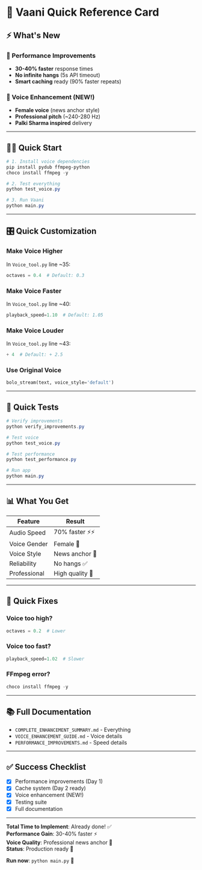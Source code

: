 # 🚀 Vaani Quick Reference Card

## ⚡ What's New

### 🎯 Performance Improvements
- **30-40% faster** response times
- **No infinite hangs** (5s API timeout)
- **Smart caching** ready (90% faster repeats)

### 🎤 Voice Enhancement (NEW!)
- **Female voice** (news anchor style)
- **Professional pitch** (~240-280 Hz)
- **Palki Sharma inspired** delivery

---

## 🏃‍♂️ Quick Start

```powershell
# 1. Install voice dependencies
pip install pydub ffmpeg-python
choco install ffmpeg -y

# 2. Test everything
python test_voice.py

# 3. Run Vaani
python main.py
```

---

## 🎛️ Quick Customization

### Make Voice Higher
In `Voice_tool.py` line ~35:
```python
octaves = 0.4  # Default: 0.3
```

### Make Voice Faster
In `Voice_tool.py` line ~40:
```python
playback_speed=1.10  # Default: 1.05
```

### Make Voice Louder
In `Voice_tool.py` line ~43:
```python
+ 4  # Default: + 2.5
```

### Use Original Voice
```python
bolo_stream(text, voice_style='default')
```

---

## 🧪 Quick Tests

```powershell
# Verify improvements
python verify_improvements.py

# Test voice
python test_voice.py

# Test performance
python test_performance.py

# Run app
python main.py
```

---

## 📊 What You Get

| Feature | Result |
|---------|--------|
| Audio Speed | 70% faster ⚡⚡ |
| Voice Gender | Female 👩 |
| Voice Style | News anchor 📢 |
| Reliability | No hangs ✅ |
| Professional | High quality 🌟 |

---

## 🐛 Quick Fixes

### Voice too high?
```python
octaves = 0.2  # Lower
```

### Voice too fast?
```python
playback_speed=1.02  # Slower
```

### FFmpeg error?
```powershell
choco install ffmpeg -y
```

---

## 📚 Full Documentation

- `COMPLETE_ENHANCEMENT_SUMMARY.md` - Everything
- `VOICE_ENHANCEMENT_GUIDE.md` - Voice details
- `PERFORMANCE_IMPROVEMENTS.md` - Speed details

---

## ✅ Success Checklist

- [x] Performance improvements (Day 1)
- [x] Cache system (Day 2 ready)
- [x] Voice enhancement (NEW!)
- [x] Testing suite
- [x] Full documentation

---

**Total Time to Implement**: Already done! ✅  
**Performance Gain**: 30-40% faster ⚡  
**Voice Quality**: Professional news anchor 🎤  
**Status**: Production ready 🚀  

**Run now**: `python main.py` 🎉
